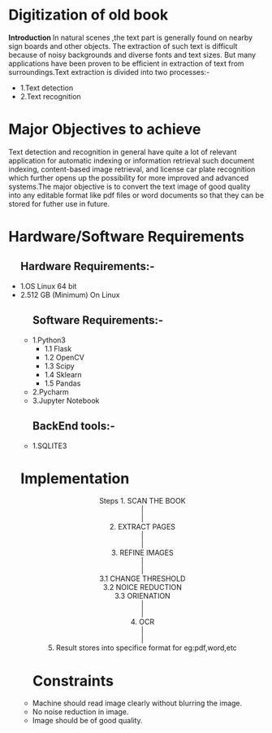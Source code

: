 <h1>Digitization of old book </h1>
<b> Introduction </b>
In natural scenes ,the text part is generally found on nearby sign boards and other objects. The extraction of such text is
difficult because of noisy backgrounds and diverse fonts and text sizes. But many applications have been proven to be efficient in extraction of text from surroundings.Text extraction is divided into two processes:-
<ul>
<li> 1.Text detection</li>
<li> 2.Text recognition </li>
</ul>
<h1> Major Objectives to achieve </h1>
Text detection and recognition in general have quite a lot of relevant application for automatic indexing or information retrieval such document indexing, content-based image retrieval, and license car plate recognition which further opens up the possibility for more improved and advanced systems.The major objective is to convert the text image of good quality into any editable format like pdf files or word documents so that they can be stored for futher use in future.
<h1> Hardware/Software Requirements </h1>
<ul>
  <h2> Hardware Requirements:-</h2>
    <li> 1.OS Linux 64 bit</li>
    <li> 2.512 GB (Minimum) On Linux</li>
<ul> 
  <h2> Software Requirements:-</h2>
  <li>1.Python3 
     <ul> 
     <li>1.1 Flask</li>
     <li>1.2 OpenCV</li>
     <li>1.3 Scipy</li>
     <li>1.4 Sklearn</li>
     <li>1.5 Pandas</li>
     </ul>
  </li>
  <li> 2.Pycharm</li>
  <li> 3.Jupyter Notebook</li>
</ul>
<ul>
  <h2>BackEnd tools:-</h2>
  <li>1.SQLITE3 </li>
</ul>
<h1>Implementation</h1>
<p align="center">
Steps
1.  SCAN THE BOOK<br>
         |<br>
         |<br>
2.  EXTRACT PAGES<br>
         |<br>
         |<br>
3.  REFINE IMAGES<br>
         |<br>
         |<br>
3.1 CHANGE THRESHOLD<br>
3.2 NOICE REDUCTION<br>
3.3 ORIENATION<br>
         |<br>
         |<br>
4.  OCR<br>
         |<br>
         |<br>
5.  Result stores into specifice format for eg:pdf,word,etc<br>  

</p>
<ul>
<h1>Constraints</h1>
<li>Machine should read image clearly without blurring the image.</li>
<li>No noise reduction in image.</li>
<li>Image should be of good quality.</li>
</ul>

